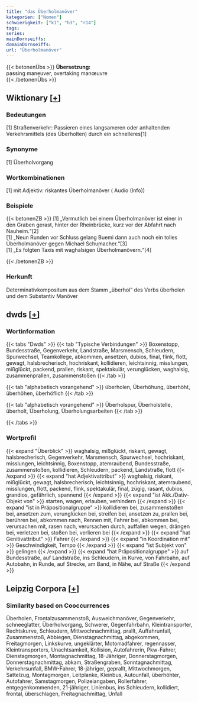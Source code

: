 ```yaml
---
title: "das Überholmanöver"
kategorien: ["Nomen"]
schwierigkeit: ["k1", "h3", "r14"]
tags:
series:
mainDornseiffs:
domainDornseiffs:
url: "Überholmanöver"
---
```


{{< betonenÜbs >}}
**Übersetzung:**  
passing maneuver, overtaking manœuvre  
{{< /betonenÜbs >}}

## Wiktionary [[+](https://de.wiktionary.org/wiki/Überholmanöver)]

### Bedeutungen
[1] Straßenverkehr: Passieren eines langsameren oder anhaltenden Verkehrsmittels (des Überholten) durch ein schnelleres[1]  

### Synonyme
[1] Überholvorgang  

### Wortkombinationen
[1] mit Adjektiv: riskantes Überholmanöver ( Audio (Info))  

### Beispiele
{{< betonenZB >}}
[1] „Vermutlich bei einem Überholmanöver ist einer in den Graben gerast, hinter der Rheinbrücke, kurz vor der Abfahrt nach Nauheim.“[2]  
[1] „Neun Runden vor Schluss gelang Buemi dann auch noch ein tolles Überholmanöver gegen Michael Schumacher.“[3]  
[1] „Es folgten Taxis mit waghalsigen Überholmanövern.“[4]  

{{< /betonenZB >}}
### Herkunft
Determinativkompositum aus dem Stamm „überhol“ des Verbs überholen und dem Substantiv Manöver  



## dwds [[+](https://www.dwds.de/wb/Überholmanöver)]

### Wortinformation
{{< tabs "Dwds" >}}
{{< tab "Typische Verbindungen" >}}
Boxenstopp, Bundesstraße, Gegenverkehr, Landstraße, Marsmensch, Schleudern, Spurwechsel, Teamkollege, abkommen, ansetzen, dubios, final, flink, flott, gewagt, halsbrecherisch, hochriskant, kollidieren, leichtsinnig, misslungen, mißglückt, packend, prallen, riskant, spektakulär, verunglücken, waghalsig, zusammenprallen, zusammenstoßen
{{< /tab >}}

{{< tab "alphabetisch vorangehend" >}}
überholen, Überhöhung, überhöht, überhöhen, überhöflich
{{< /tab >}}

{{< tab "alphabetisch vorangehend" >}}
Überholspur, Überholstelle, überholt, Überholung, Überholungsarbeiten
{{< /tab >}}

{{< /tabs >}}

### Wortprofil
{{< expand "Überblick" >}} waghalsig, mißglückt, riskant, gewagt, halsbrecherisch, Gegenverkehr, Marsmensch, Spurwechsel, hochriskant, misslungen, leichtsinnig, Boxenstopp, atemraubend, Bundesstraße, zusammenstoßen, kollidieren, Schleudern, packend, Landstraße, flott {{< /expand >}}
{{< expand "hat Adjektivattribut" >}} waghalsig, riskant, mißglückt, gewagt, halsbrecherisch, leichtsinnig, hochriskant, atemraubend, misslungen, flott, packend, flink, spektakulär, final, zügig, rasant, dubios, grandios, gefährlich, spannend {{< /expand >}}
{{< expand "ist Akk./Dativ-Objekt von" >}} starten, wagen, erlauben, verhindern {{< /expand >}}
{{< expand "ist in Präpositionalgruppe" >}} kollidieren bei, zusammenstoßen bei, ansetzen zum, verunglücken bei, streifen bei, ansetzen zu, prallen bei, berühren bei, abkommen nach, Rennen mit, Fahrer bei, abkommen bei, verursachen mit, rasen nach, verursachen durch, auffallen wegen, drängen bei, verletzen bei, stoßen bei, verlieren bei {{< /expand >}}
{{< expand "hat Genitivattribut" >}} Fahrer {{< /expand >}}
{{< expand "in Koordination mit" >}} Geschwindigkeit, Tempo {{< /expand >}}
{{< expand "ist Subjekt von" >}} gelingen {{< /expand >}}
{{< expand "hat Präpositionalgruppe" >}} auf Bundesstraße, auf Landstraße, ins Schleudern, in Kurve, von Fahrbahn, auf Autobahn, in Runde, auf Strecke, am Band, in Nähe, auf Straße {{< /expand >}}

## Leipzig Corpora [[+](https://corpora.uni-leipzig.de/en/res?word=Überholmanöver&corpusId=deu_newscrawl-public_2018)]


### Similarity based on Cooccurrences
Überholen, Frontalzusammenstoß, Ausweichmanöver, Gegenverkehr, schneeglatter, Überholvorgang, Schwerer, Gegenfahrbahn, Kleintransporter, Rechtskurve, Schleudern, Mittwochnachmittag, prallt, Auffahrunfall, Zusammenstoß, Abbiegen, Dienstagnachmittag, abgekommen, Freitagmorgen, Linkskurve, ungeklärter, Motorradfahrer, regennasser, Kleintransporters, Unachtsamkeit, Kollision, Autofahrerin, Pkw-Fahrer, Dienstagmorgen, Montagnachmittag, 18-Jähriger, Donnerstagmorgen, Donnerstagnachmittag, abkam, Straßengraben, Sonntagnachmittag, Verkehrsunfall, BMW-Fahrer, 18-jähriger, geprallt, Mittwochmorgen, Sattelzug, Montagmorgen, Leitplanke, Kleinbus, Autounfall, überhöhter, Autofahrer, Samstagmorgen, Polizeiangaben, Rollerfahrer, entgegenkommenden, 21-jähriger, Linienbus, ins Schleudern, kollidiert, frontal, überschlagen, Freitagnachmittag, Unfall

